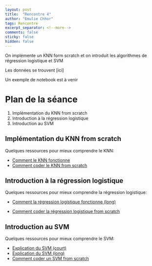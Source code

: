 ```yaml
---
layout: post
title:  "Rencontre 4"
author: "Emulie Chhor"
tags: Rencontre
excerpt_separator: <!--more-->
comments: false
sticky: false
hidden: false
---
```



On implémente un KNN form scratch et on introduit les algorithmes de régression logistique et SVM
<!--more-->

Les données se trouvent [ici]

Un exemple de notebook est à venir

# Plan de la séance

1. Implémentation du KNN from scratch
2. Introduction à la régression logistique
3. Introduction au SVM

## Implémentation du KNN from scratch

Quelques ressources pour mieux comprendre le KNN:

- [Comment le KNN fonctionne](https://www.youtube.com/watch?v=UqYde-LULfs&t=30s)
- [Comment coder le KNN from scratch](https://www.youtube.com/watch?v=rTEtEy5o3X0)

## Introduction à la régression logistique

Quelques ressources pour mieux comprendre la régression logistique:
- [Comment la régression logistique fonctionne (long)](https://www.youtube.com/watch?v=jbluHIgBmBo&t=1959s)

- [Comment coder la régression logistique from scratch](https://www.youtube.com/watch?v=YYEJ_GUguHw&list=PLcWfeUsAys2k_xub3mHks85sBHZvg24Jd&index=5)

## Introduction au SVM

Quelques ressources pour mieux comprendre le SVM:

- [Explication du SVM (court)](https://www.youtube.com/watch?v=ny1iZ5A8ilA)
- [Explication du SVM (long)](https://www.youtube.com/watch?v=Lpr__X8zuE8)
- [Comment coder un SVM from scratch](https://www.youtube.com/watch?v=T9UcK-TxQGw&list=PLcWfeUsAys2k_xub3mHks85sBHZvg24Jd&index=10)


